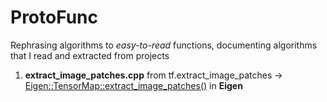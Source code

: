 # ProtoFunc

Rephrasing algorithms to *easy-to-read* functions, documenting algorithms that I read and extracted from projects

1. **extract_image_patches.cpp** from tf.extract_image_patches -> [Eigen::TensorMap::extract_image_patches()](https://github.com/eigenteam/eigen-git-mirror/blob/master/unsupported/Eigen/CXX11/src/Tensor/TensorImagePatch.h#L120) in **Eigen**
